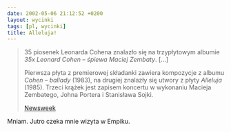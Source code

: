 ```yaml
---
date: 2002-05-06 21:12:52 +0200
layout: wycinki
tags: [pl, wycinki]
title: Alleluja!
---
```


> 35 piosenek Leonarda Cohena znalazło się na trzypłytowym albumie <cite>35x Leonard Cohen – śpiewa Maciej Zembaty</cite>. […]
>
> Pierwsza płyta z premierowej składanki zawiera kompozycje z albumu <cite>Cohen – ballady</cite> (1983), na drugiej znalazły się utwory z płyty <cite>Alleluja</cite> (1985). Trzeci krążek jest zapisem koncertu w wykonaniu Macieja Zembatego, Johna Portera i Stanisława Sojki.
>
> [Newsweek](http://www.newsweek.pl/artykuly/sekcje/stałe_rubryki/cohen-po-polsku,27115,1 'Cohen po polsku')

Mniam. Jutro czeka mnie wizyta w Empiku.
